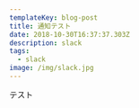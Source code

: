 ```yaml
---
templateKey: blog-post
title: 通知テスト
date: 2018-10-30T16:37:37.303Z
description: slack
tags:
  - slack
image: /img/slack.jpg
---
```

テスト
